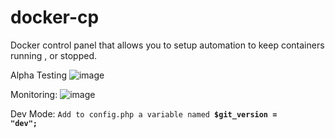 # docker-cp
Docker control panel that allows you to setup automation to keep containers running , or stopped.

Alpha Testing
![image](https://github.com/ItsHass/docker-cp/assets/88739447/0e29ec9e-eb8c-458c-9beb-a8b83d713dab)

Monitoring:
![image](https://github.com/ItsHass/docker-cp/assets/88739447/bbe5a37c-46de-48e9-a06a-c339ae9561a1)

Dev Mode:
<code>Add to config.php a variable named <b>$git_version = "dev";</b></code>

